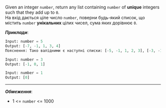 Given an integer `number`, return any list containing `number` of **unique** integers such that they add up to `0`.  
На вхід дається ціле число `number`, поверни будь-який список, що містить `number` **унікальних** цілих чисел, сума яких дорівнює `0`.

**_Приклади_**:
```python
Input: number = 5
Output: [-7, -1, 1, 3, 4]
Пояснення: Тако валідними є наступні списки: [-5, -1, 1, 2, 3], [-3, -1, 2, -2, 4]

Input: number = 3
Output: [-1, 0, 1]

Input: number = 1
Output: [0]
```
---
**_Обмеження_**:
- 1 <= `number` <= 1000